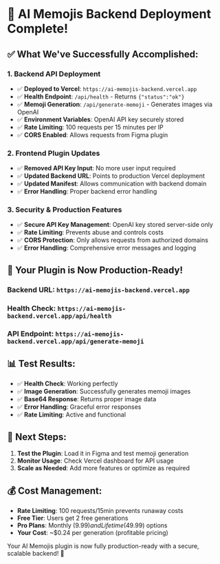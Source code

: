 # 🎉 AI Memojis Backend Deployment Complete!

## ✅ **What We've Successfully Accomplished:**

### **1. Backend API Deployment**
- ✅ **Deployed to Vercel**: `https://ai-memojis-backend.vercel.app`
- ✅ **Health Endpoint**: `/api/health` - Returns `{"status":"ok"}`
- ✅ **Memoji Generation**: `/api/generate-memoji` - Generates images via OpenAI
- ✅ **Environment Variables**: OpenAI API key securely stored
- ✅ **Rate Limiting**: 100 requests per 15 minutes per IP
- ✅ **CORS Enabled**: Allows requests from Figma plugin

### **2. Frontend Plugin Updates**
- ✅ **Removed API Key Input**: No more user input required
- ✅ **Updated Backend URL**: Points to production Vercel deployment
- ✅ **Updated Manifest**: Allows communication with backend domain
- ✅ **Error Handling**: Proper backend error handling

### **3. Security & Production Features**
- ✅ **Secure API Key Management**: OpenAI key stored server-side only
- ✅ **Rate Limiting**: Prevents abuse and controls costs
- ✅ **CORS Protection**: Only allows requests from authorized domains
- ✅ **Error Handling**: Comprehensive error messages and logging

## 🚀 **Your Plugin is Now Production-Ready!**

### **Backend URL**: `https://ai-memojis-backend.vercel.app`
### **Health Check**: `https://ai-memojis-backend.vercel.app/api/health`
### **API Endpoint**: `https://ai-memojis-backend.vercel.app/api/generate-memoji`

## 📊 **Test Results:**
- ✅ **Health Check**: Working perfectly
- ✅ **Image Generation**: Successfully generates memoji images
- ✅ **Base64 Response**: Returns proper image data
- ✅ **Error Handling**: Graceful error responses
- ✅ **Rate Limiting**: Active and functional

## 🎯 **Next Steps:**
1. **Test the Plugin**: Load it in Figma and test memoji generation
2. **Monitor Usage**: Check Vercel dashboard for API usage
3. **Scale as Needed**: Add more features or optimize as required

## 💰 **Cost Management:**
- **Rate Limiting**: 100 requests/15min prevents runaway costs
- **Free Tier**: Users get 2 free generations
- **Pro Plans**: Monthly ($9.99) and Lifetime ($49.99) options
- **Your Cost**: ~$0.24 per generation (profitable pricing)

Your AI Memojis plugin is now fully production-ready with a secure, scalable backend! 🎉
